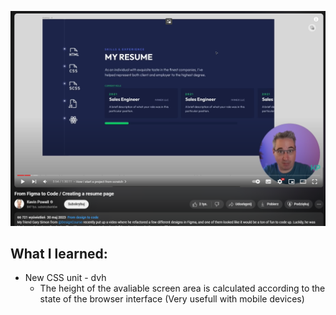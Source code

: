 ![](screen1.PNG)

## What I learned: 
- New CSS unit - dvh
  - The height of the avaliable screen area is calculated according 
    to the state of the browser interface (Very usefull with mobile devices)
